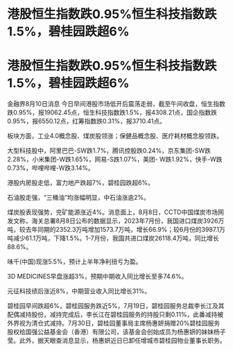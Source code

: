 # 港股恒生指数跌0.95%恒生科技指数跌1.5%，碧桂园跌超6%

# 港股恒生指数跌0.95%恒生科技指数跌1.5%，碧桂园跌超6%

金融界8月10日消息
今日早间港股市场低开后震荡走弱，截至午间收盘，恒生指数跌0.95%，报19062.45点，恒生科技指数跌1.5%，报4308.21点，国企指数跌0.95%，报6550.12点，红筹指数跌0.31%，报3710.41点。

板块方面，工业4.0概念股、煤炭股领涨；保健品概念股、医疗耗材概念股领跌。

大型科技股中，阿里巴巴-SW跌1.7%，腾讯控股跌0.24%，京东集团-SW跌2.28%，小米集团-W跌1.65%，网易-S跌1.07%，美团-
W跌1.92%，快手-W跌0.73%，哔哩哔哩-W跌3.14%。

港股内房股走低，富力地产跌超7%，碧桂园跌超6%。

石油股走强，“三桶油”均涨幅明显，中石油涨逾2%。

煤炭股表现强势，兖矿能源涨近4%。消息面上，8月8日，CCTD中国煤炭市场网发文称，海关总署8月8日公布的数据显示，2023年7月份，我国进口煤炭3926万吨，较去年同期的2352.3万吨增加1573.7万吨，增长66.9%；较6月份的3987.1万吨减少61.1万吨，下降1.5%。1-7月份，我国共进口煤炭26118.4万吨，同比增长88.6%。

味千(中国)现涨5.5%，预计上半年净利扭亏为盈。

3D MEDICINES早盘涨超3%，预期中期收入同比增长至多74.6%。

元征科技绩后涨近8%，中期营业收入同比增长31%。

碧桂园早间跌超6%，碧桂园服务跌近5%，7月19日，碧桂园服务总裁李长江及其配偶减持股份，减持完成后，李长江在碧桂园服务的持股只剩0.11%，此番减持被外界视为清仓式减持。7月30日，碧桂园董事局主席杨惠妍捐赠20%碧桂园服务股权给国强公益基金会（香港）有限公司，该基金会创始成员为杨惠妍的妹妹杨子莹。此外，据天眼查消息显示，杨惠妍近日已卸任增城市碧桂园物业董事长职务。

